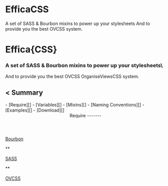 EfficaCSS
=========

A set of SASS &amp; Bourbon mixins to power up your stylesheets And to provide you the best OVCSS system.


Effica{CSS}
===========

### A set of SASS & Bourbon mixins to power up your stylesheets\
And to provide you the best <span>OVCSS <span class="hidden">OrganiseViewsCSS</span></span> system.

<
Summary
-------

</header>
<article>
-   [Require][]
-   [Variables][]
-   [Mixins][]
-   [Naming Conventions][]
-   [Examples][]
-   [Download][]

</article>
</section>

</div>

<!-- Require -->
<div id="require" class="col-md-12 require">

<section>
<header>
Require
-------

</header>
<article>
<div class="col-md-6">

[Bourbon][]

</div>

<div class="col-md-1">

**

</div>

<div class="col-md-6">

[SASS][]

</div>

<div class="col-md-1 cont-icon">

**

</div>

<div class="col-md-8">

[OVCSS][]

</div>

</article>
</section>

</div>

</div>

  [Require]: #require
  [Variables]: #variables
  [Mixins]: #mixins
  [Naming Conventions]: #namingconventions
  [Examples]: #examples
  [Download]: #download
  [Bourbon]: http://bourbon.io
  [SASS]: http://sass-lang.com/
  [OVCSS]: http://lukyvj.github.io/OVCSS
